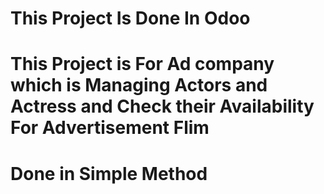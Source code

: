 # This Project Is Done In Odoo
# This Project is For Ad company which is Managing Actors and Actress and Check their Availability For Advertisement Flim
# Done in Simple Method 
